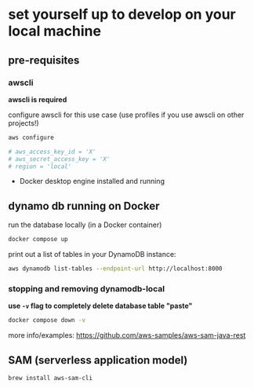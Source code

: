 # set yourself up to develop on your local machine

## pre-requisites

### awscli

**awscli is required**

configure awscli for this use case (use profiles if you use awscli on other
projects!)

```bash
aws configure

# aws_access_key_id = 'X'
# aws_secret_access_key = 'X'
# region = 'local'
```

- Docker desktop engine installed and running

## dynamo db running on Docker

run the database locally (in a Docker container)

```bash
docker compose up
```

print out a list of tables in your DynamoDB instance:

```bash
aws dynamodb list-tables --endpoint-url http://localhost:8000
```

### stopping and removing dynamodb-local

**use `-v` flag to completely delete database table "paste"**

```bash
docker compose down -v
```

more info/examples: <https://github.com/aws-samples/aws-sam-java-rest>

## SAM (serverless application model)

````bash
brew install aws-sam-cli
````
